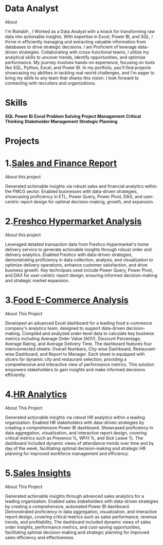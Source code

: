 # Data Analyst 

About

I'm Rishabh , I Worked as a Data Analyst with a knack for transforming raw data into actionable insights. With expertise in Excel, Power BI, and SQL, I thrive in efficiently managing and extracting valuable information from databases to drive strategic decisions. I am Proficient of leverage data-driven strategies. Collaborating with cross-functional teams, I utilize my analytical skills to uncover trends, identify opportunities, and optimize performance. My journey involves hands-on experience, focusing on tools like SQL, Python, Excel, and Power BI. In my portfolio, you'll find projects showcasing my abilities in tackling real-world challenges, and I'm eager to bring my skills to any team that shares this vision. I look forward to connecting with recruiters and organizations.

# Skills

**SQL**  **Power Bi**  **Excel** 
**Problem Solving**  **Project Management** 
**Critical Thinking**  **Stakeholder Management**  **Strategic Planning** 

# Projects

# 1.[Sales and Finance Report](https://github.com/iamrishabh01/Sales_And_Finance_Report)

About this project

Generated actionable insights via robust sales and financial analytics within the FMCG sector. Enabled businesses with data-driven strategies, showcasing proficiency in ETL, Power Query, Power Pivot, DAX, and user-centric report design for optimal decision-making, growth, and expansion.


# 2.[Freshco Hypermarket Analysis](https://github.com/iamrishabh01/-Freshco_Hypermarket_Analysis)

About this project

Leveraged detailed transaction data from Freshco Hypermarket's home delivery service to generate actionable insights through robust order and delivery analytics. Enabled Freshco with data-driven strategies, demonstrating proficiency in data collection, analysis, and visualization to optimize delivery operations, enhance customer satisfaction, and drive business growth. Key techniques used include Power Query, Power Pivot, and DAX for user-centric report design, ensuring informed decision-making and strategic market expansion.

# 3.[Food E-Commerce Analysis](https://github.com/iamrishabh01/food-e-commerce-/tree/main)

About This Project

Developed an advanced Excel dashboard for a leading food e-commerce company's analytics team, designed to support data-driven decision-making. Compiled and analyzed order-level data to calculate key business metrics including Average Order Value (AOV), Discount Percentage, Average Rating, and Average Delivery Time. The dashboard features four interconnected sheets: Overall Numbers, City-wise Dashboard, Restaurant-wise Dashboard, and Report to Manager. Each sheet is equipped with slicers for dynamic city and restaurant selection, providing a comprehensive and interactive view of performance metrics. This solution empowers stakeholders to gain insights and make informed decisions efficiently.

# 4.[HR Analytics](https://github.com/iamrishabh01/HR-Analytics)

About This Project

Generated actionable insights via robust HR analytics within a leading organization. Enabled HR stakeholders with data-driven strategies by creating a comprehensive Power BI dashboard. Showcased proficiency in data aggregation, visualization, and interactive report design, covering critical metrics such as Presence %, WFH %, and Sick Leave %. The dashboard included dynamic views of attendance trends over time and by day of the week, facilitating optimal decision-making and strategic HR planning for improved workforce management and efficiency.


# 5.[Sales Insights](https://github.com/iamrishabh01/HR-Analytics/tree/main)
About This Project

Generated actionable insights through advanced sales analytics for a leading organization. Enabled sales stakeholders with data-driven strategies by creating a comprehensive, automated Power BI dashboard. Demonstrated proficiency in data aggregation, visualization, and interactive report design, covering critical metrics such as sales performance, revenue trends, and profitability. The dashboard included dynamic views of sales order insights, performance metrics, and cost-saving opportunities, facilitating optimal decision-making and strategic planning for improved sales efficiency and effectiveness.
